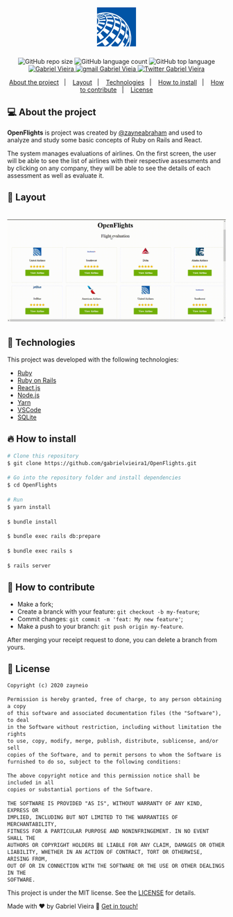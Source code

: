 <h1 align="center">
  <img alt="OpenFlights" title="#openflights" src=".github/United-Airlines.png" width="90px" />
</h1>

<p align="center">
  
  <img alt="GitHub repo size" src="https://img.shields.io/github/repo-size/gabrielvieira1/OpenFlights">
   
  <img alt="GitHub language count" src="https://img.shields.io/github/languages/count/gabrielvieira1/OpenFlights">
  
  <img alt="GitHub top language" src="https://img.shields.io/github/languages/top/gabrielvieira1/OpenFlights">
  
  <a href="https://www.linkedin.com/in/bielvieira/">
        <img 
            alt="Gabriel Vieira" 
            src="https://img.shields.io/badge/-Gabriel%20Vieira-%230077b5?style=flat-square&logo=linkedin">
    </a>
    <a href="mailto:gabrielvieira4102@gmail.com">
        <img 
            alt="gmail Gabriel Vieia" 
            src="https://img.shields.io/badge/Gmail-%23c14438?style=flat-square&logo=gmail&logoColor=white">
    </a>
    <a href="https://twitter.com/bielvieir4">
        <img 
            alt="Twitter Gabriel Vieira" 
            src="https://img.shields.io/twitter/follow/bielvieir4?label=Seguir&style=social">
    </a>
</p>

<p align="center">
  <a href="#-about-the-project">About the project</a>&nbsp;&nbsp;&nbsp;|&nbsp;&nbsp;&nbsp;
  <a href="#-layout">Layout</a>&nbsp;&nbsp;&nbsp;|&nbsp;&nbsp;&nbsp;
  <a href="#-technologies">Technologies</a>&nbsp;&nbsp;&nbsp;|&nbsp;&nbsp;&nbsp;
  <a href="#-how-to-install">How to install</a>&nbsp;&nbsp;&nbsp;|&nbsp;&nbsp;&nbsp;
  <a href="#-how-to-contribute">How to contribute</a>&nbsp;&nbsp;&nbsp;|&nbsp;&nbsp;&nbsp;
  <a href="#memo-license">License</a>
</p>

## 💻 About the project

<strong>OpenFlights</strong> is project was created by <a href="https://medium.com/@zayneabraham">@zayneabraham</a> and used to analyze and study some basic concepts of Ruby on Rails and React.

The system manages evaluations of airlines. On the first screen, the user will be able to see the list of airlines with their respective assessments and by clicking on any company, they will be able to see the details of each assessment as well as evaluate it.

## 🔖 Layout

<h1 align="center">
    <img alt="OpenFlights" title="#openflights" src=".github/openflight.gif" />
</h1>

## 🚀 Technologies

This project was developed with the following technologies:

- [Ruby](https://www.ruby-lang.org/pt/)
- [Ruby on Rails](https://rubyonrails.org/)
- [React.js](https://pt-br.reactjs.org/)
- [Node.js](https://nodejs.org/en/)
- [Yarn](https://yarnpkg.com/)
- [VSCode](https://code.visualstudio.com/)
- [SQLite](https://www.sqlite.org/index.html)

## 🔥 How to install

```bash
# Clone this repository
$ git clone https://github.com/gabrielvieira1/OpenFlights.git

# Go into the repository folder and install dependencies
$ cd OpenFlights

# Run
$ yarn install

$ bundle install

$ bundle exec rails db:prepare

$ bundle exec rails s

$ rails server
```

## 🤔 How to contribute

- Make a fork;
- Create a branck with your feature: `git checkout -b my-feature`;
- Commit changes: `git commit -m 'feat: My new feature'`;
- Make a push to your branch: `git push origin my-feature`.

After merging your receipt request to done, you can delete a branch from yours.

## :memo: License
```
Copyright (c) 2020 zayneio

Permission is hereby granted, free of charge, to any person obtaining a copy
of this software and associated documentation files (the "Software"), to deal
in the Software without restriction, including without limitation the rights
to use, copy, modify, merge, publish, distribute, sublicense, and/or sell
copies of the Software, and to permit persons to whom the Software is
furnished to do so, subject to the following conditions:

The above copyright notice and this permission notice shall be included in all
copies or substantial portions of the Software.

THE SOFTWARE IS PROVIDED "AS IS", WITHOUT WARRANTY OF ANY KIND, EXPRESS OR
IMPLIED, INCLUDING BUT NOT LIMITED TO THE WARRANTIES OF MERCHANTABILITY,
FITNESS FOR A PARTICULAR PURPOSE AND NONINFRINGEMENT. IN NO EVENT SHALL THE
AUTHORS OR COPYRIGHT HOLDERS BE LIABLE FOR ANY CLAIM, DAMAGES OR OTHER
LIABILITY, WHETHER IN AN ACTION OF CONTRACT, TORT OR OTHERWISE, ARISING FROM,
OUT OF OR IN CONNECTION WITH THE SOFTWARE OR THE USE OR OTHER DEALINGS IN THE
SOFTWARE.
```
This project is under the MIT license. See the [LICENSE](LICENSE) for details.

Made with ♥ by Gabriel Vieira :wave: [Get in touch!](https://www.linkedin.com/in/bielvieira/)
